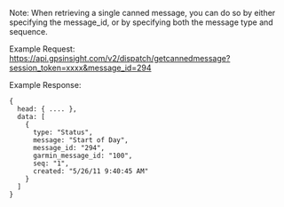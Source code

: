 Note: When retrieving a single canned message, you can do so by either specifying the message_id, or by specifying both the message type and sequence.

Example Request: https://api.gpsinsight.com/v2/dispatch/getcannedmessage?session_token=xxxx&message_id=294

Example Response:

    {
      head: { .... },
      data: [
        {
          type: "Status",
          message: "Start of Day",
          message_id: "294",
          garmin_message_id: "100",
          seq: "1",
          created: "5/26/11 9:40:45 AM"
        }
      ]
    }
